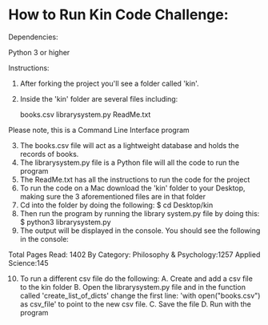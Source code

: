# How to Run Kin Code Challenge:

Dependencies:

Python 3 or higher

Instructions:

1. After forking the project you'll see a folder called 'kin'. 
2. Inside the 'kin' folder are several files including:

	books.csv
	librarysystem.py
	ReadMe.txt

Please note, this is a Command Line Interface program

3. The books.csv file will act as a lightweight database and holds the records of books.
4. The librarysystem.py file is a Python file will all the code to run the program
5. The ReadMe.txt has all the instructions to run the code for the project
6. To run the code on a Mac download the 'kin' folder to your Desktop, making sure the 3 aforementioned files are in that folder
7. Cd into the folder by doing the following: $ cd Desktop/kin
8. Then run the program by running the library system.py file by doing this: $ python3 librarysystem.py
9. The output will be displayed in the console. You should see the following in the console:

Total Pages Read: 1402
By Category:
     Philosophy & Psychology:1257
     Applied Science:145

10. To run a different csv file do the following:
    A. Create and add a csv file to the kin folder
    B. Open the librarysystem.py file and in the function called 'create_list_of_dicts' change the first line: 'with open("books.csv") as csv_file' to point to the new csv file. 
    C. Save the file
    D. Run with the program
 
